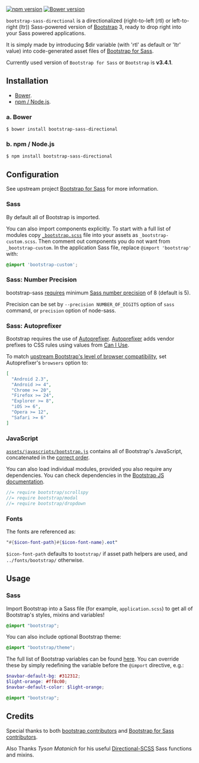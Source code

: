[![npm version](https://badge.fury.io/js/bootstrap-sass-directional.svg)](https://badge.fury.io/js/bootstrap-sass-directional)
[![Bower version](https://badge.fury.io/bo/bootstrap-sass-directional.svg)](https://badge.fury.io/bo/bootstrap-sass-directional)

`bootstrap-sass-directional` is a directionalized (right-to-left (rtl) or left-to-right (ltr)) Sass-powered version of [Bootstrap](https://github.com/twbs/bootstrap) 3, ready to drop right into your Sass powered applications.

It is simply made by introducing $dir variable (with 'rtl' as default or 'ltr' value) into code-generated asset files of [Bootstrap for Sass](https://github.com/twbs/bootstrap-sass).

Currently used version of `Bootstrap for Sass` or `Bootstrap` is **v3.4.1**.

## Installation

* [Bower](#a-bower).
* [npm / Node.js](#b-npm--nodejs).

### a. Bower

```console
$ bower install bootstrap-sass-directional
```

### b. npm / Node.js

```console
$ npm install bootstrap-sass-directional
```


## Configuration

See upstream project [Bootstrap for Sass](https://github.com/twbs/bootstrap-sass) for more information.
### Sass

By default all of Bootstrap is imported.

You can also import components explicitly. To start with a full list of modules copy
[`_bootstrap.scss`](assets/stylesheets/_bootstrap.scss) file into your assets as `_bootstrap-custom.scss`.
Then comment out components you do not want from `_bootstrap-custom`.
In the application Sass file, replace `@import 'bootstrap'` with:

```scss
@import 'bootstrap-custom';
```

### Sass: Number Precision

bootstrap-sass [requires](https://github.com/twbs/bootstrap-sass/issues/409) minimum [Sass number precision][sass-precision] of 8 (default is 5).

Precision can be set by `--precision NUMBER_OF_DIGITS` option of `sass` command, or `precision` option of node-sass.

### Sass: Autoprefixer

Bootstrap requires the use of [Autoprefixer][autoprefixer].
[Autoprefixer][autoprefixer] adds vendor prefixes to CSS rules using values from [Can I Use](http://caniuse.com/).

To match [upstream Bootstrap's level of browser compatibility](http://getbootstrap.com/getting-started/#support), set Autoprefixer's `browsers` option to:
```json
[
  "Android 2.3",
  "Android >= 4",
  "Chrome >= 20",
  "Firefox >= 24",
  "Explorer >= 8",
  "iOS >= 6",
  "Opera >= 12",
  "Safari >= 6"
]
```

### JavaScript

[`assets/javascripts/bootstrap.js`](/assets/javascripts/bootstrap.js) contains all of Bootstrap's JavaScript,
concatenated in the [correct order](/assets/javascripts/bootstrap-sprockets.js).

You can also load individual modules, provided you also require any dependencies.
You can check dependencies in the [Bootstrap JS documentation][jsdocs].

```js
//= require bootstrap/scrollspy
//= require bootstrap/modal
//= require bootstrap/dropdown
```

### Fonts

The fonts are referenced as:

```scss
"#{$icon-font-path}#{$icon-font-name}.eot"
```

`$icon-font-path` defaults to `bootstrap/` if asset path helpers are used, and `../fonts/bootstrap/` otherwise.

## Usage

### Sass

Import Bootstrap into a Sass file (for example, `application.scss`) to get all of Bootstrap's styles, mixins and variables!

```scss
@import "bootstrap";
```

You can also include optional Bootstrap theme:

```scss
@import "bootstrap/theme";
```

The full list of Bootstrap variables can be found [here](http://getbootstrap.com/customize/#less-variables). You can override these by simply redefining the variable before the `@import` directive, e.g.:

```scss
$navbar-default-bg: #312312;
$light-orange: #ff8c00;
$navbar-default-color: $light-orange;

@import "bootstrap";
```

## Credits

Special thanks to both [bootstrap contributors](https://github.com/twbs/bootstrap/graphs/contributors) and [Bootstrap for Sass contributors](https://github.com/twbs/bootstrap-sass/graphs/contributors).

Also Thanks *Tyson Matanich* for his useful [Directional-SCSS](https://github.com/tysonmatanich/directional-scss) Sass functions and mixins.

[jsdocs]: http://getbootstrap.com/javascript/#transitions
[sass-precision]: http://sass-lang.com/documentation/Sass/Script/Value/Number.html#precision%3D-class_method
[autoprefixer]: https://github.com/postcss/autoprefixer
